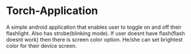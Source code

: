 # Torch-Application
A simple android application that enables user to toggle on and off their flashlight.
Also has strobe(blinking mode).
If user doesnt have flash(flash doesnt work) then there is screen color option.
He/she can set brightest color for their device screen.
